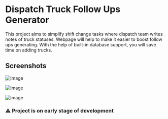 # Dispatch Truck Follow Ups Generator

This project aims to simplify shift change tasks where dispatch team writes notes of truck statuses. Webpage will help to make it easier to boost follow ups generating. With the help of built-in database support, you will save time on adding trucks. 

## Screenshots

![image](https://github.com/user-attachments/assets/9c045627-15c9-4ccc-8254-3fba5fff825a)

![image](https://github.com/user-attachments/assets/2a3d3017-6bd4-40fb-bbe9-34dac9025f32)

![image](https://github.com/user-attachments/assets/56653e09-e0df-44b7-a4ca-2a617ba2a937)

### ⚠️ Project is on early stage of development
